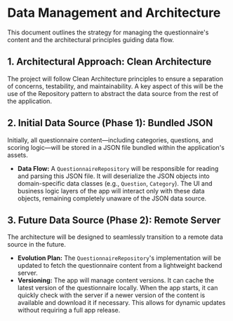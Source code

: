 # Data Management and Architecture

This document outlines the strategy for managing the questionnaire's content and the architectural principles guiding data flow.

## 1. Architectural Approach: Clean Architecture

The project will follow Clean Architecture principles to ensure a separation of concerns, testability, and maintainability. A key aspect of this will be the use of the Repository pattern to abstract the data source from the rest of the application.

## 2. Initial Data Source (Phase 1): Bundled JSON

Initially, all questionnaire content—including categories, questions, and scoring logic—will be stored in a JSON file bundled within the application's assets. 

- **Data Flow:** A `QuestionnaireRepository` will be responsible for reading and parsing this JSON file. It will deserialize the JSON objects into domain-specific data classes (e.g., `Question`, `Category`). The UI and business logic layers of the app will interact only with these data objects, remaining completely unaware of the JSON data source.

## 3. Future Data Source (Phase 2): Remote Server

The architecture will be designed to seamlessly transition to a remote data source in the future.

- **Evolution Plan:** The `QuestionnaireRepository`'s implementation will be updated to fetch the questionnaire content from a lightweight backend server.
- **Versioning:** The app will manage content versions. It can cache the latest version of the questionnaire locally. When the app starts, it can quickly check with the server if a newer version of the content is available and download it if necessary. This allows for dynamic updates without requiring a full app release.
